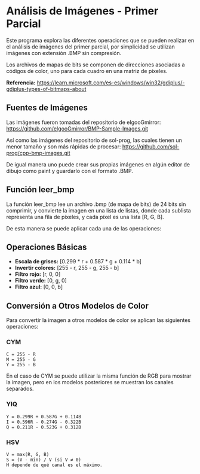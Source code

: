# Análisis de Imágenes - Primer Parcial

Este programa explora las diferentes operaciones que se pueden realizar en el análisis de imágenes del primer parcial, por simplicidad se utilizan imágenes con extensión .BMP sin compresión.

Los archivos de mapas de bits se componen de direcciones asociadas a códigos de color, uno para cada cuadro en una matriz de píxeles.

**Referencia:** https://learn.microsoft.com/es-es/windows/win32/gdiplus/-gdiplus-types-of-bitmaps-about

## Fuentes de Imágenes

Las imágenes fueron tomadas del repositorio de eIgooGmirror:
https://github.com/eIgooGmirror/BMP-Sample-Images.git

Así como las imágenes del repositorio de sol-prog, las cuales tienen un menor tamaño y son más rápidas de procesar:
https://github.com/sol-prog/cpp-bmp-images.git

De igual manera uno puede crear sus propias imágenes en algún editor de dibujo como paint y guardarlo con el formato .BMP.

## Función leer_bmp

La función leer_bmp lee un archivo .bmp (de mapa de bits) de 24 bits sin comprimir, y convierte la imagen en una lista de listas, donde cada sublista representa una fila de píxeles, y cada píxel es una lista [R, G, B].

De esta manera se puede aplicar cada una de las operaciones:

## Operaciones Básicas

- **Escala de grises:** [0.299 * r + 0.587 * g + 0.114 * b]
- **Invertir colores:** [255 - r, 255 - g, 255 - b]
- **Filtro rojo:** [r, 0, 0]
- **Filtro verde:** [0, g, 0]
- **Filtro azul:** [0, 0, b]

## Conversión a Otros Modelos de Color

Para convertir la imagen a otros modelos de color se aplican las siguientes operaciones:

### CYM
```
C = 255 - R
M = 255 - G
Y = 255 - B
```

En el caso de CYM se puede utilizar la misma función de RGB para mostrar la imagen, pero en los modelos posteriores se muestran los canales separados.

### YIQ
```
Y = 0.299R + 0.587G + 0.114B
I = 0.596R - 0.274G - 0.322B
Q = 0.211R - 0.523G + 0.312B
```

### HSV
```
V = max(R, G, B)
S = (V - min) / V (si V ≠ 0)
H depende de qué canal es el máximo.
```
